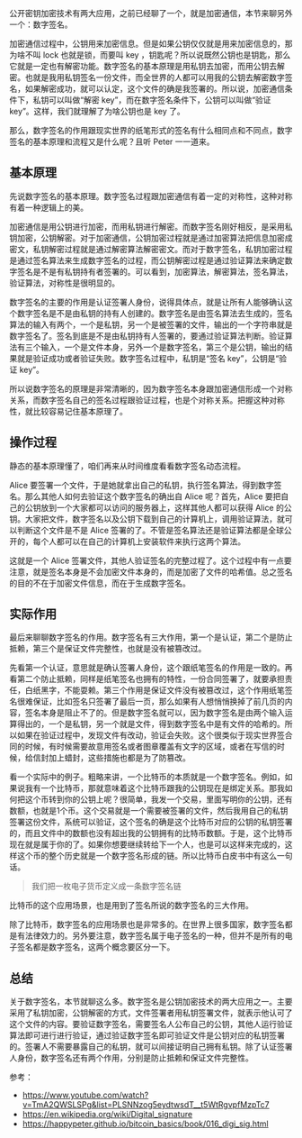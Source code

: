公开密钥加密技术有两大应用，之前已经聊了一个，就是加密通信，本节来聊另外一个：数字签名。

加密通信过程中，公钥用来加密信息。但是如果公钥仅仅就是用来加密信息的，那为啥不叫 lock 也就是锁，而要叫 key ，钥匙呢？所以说既然公钥也是钥匙，那么它就是一定也有解密功能。数字签名的基本原理是用私钥去加密，而用公钥去解密。也就是我用私钥签名一份文件，而全世界的人都可以用我的公钥去解密数字签名，如果解密成功，就可以认定，这个文件的确是我签署的。所以说，加密通信条件下，私钥可以叫做“解密 key”，而在数字签名条件下，公钥可以叫做“验证 key”。这样，我们就理解了为啥公钥也是 key 了。

那么，数字签名的作用跟现实世界的纸笔形式的签名有什么相同点和不同点，数字签名的基本原理和流程又是什么呢？且听 Peter 一一道来。

## 基本原理

先说数字签名的基本原理。数字签名过程跟加密通信有着一定的对称性，这种对称有着一种逻辑上的美。

加密通信是用公钥进行加密，而用私钥进行解密。而数字签名刚好相反，是采用私钥加密，公钥解密。对于加密通信，公钥加密过程就是通过加密算法把信息加密成密文，私钥解密过程就是通过解密算法解密密文。而对于数字签名，私钥加密过程是通过签名算法来生成数字签名的过程，而公钥解密过程是通过验证算法来确定数字签名是不是有私钥持有者签署的。可以看到，加密算法，解密算法，签名算法，验证算法，对称性是很明显的。

数字签名的主要的作用是认证签署人身份，说得具体点，就是让所有人能够确认这个数字签名是不是由私钥的持有人创建的。数字签名是由签名算法去生成的，签名算法的输入有两个，一个是私钥，另一个是被签署的文件，输出的一个字符串就是数字签名了。签名到底是不是由私钥持有人签署的，要通过验证算法判断。验证算法有三个输入，一个是文件本身，另外一个是数字签名，第三个是公钥，输出的结果就是验证成功或者验证失败。数字签名过程中，私钥是“签名 key”，公钥是“验证 key”。

所以说数字签名的原理是非常清晰的，因为数字签名本身跟加密通信形成一个对称关系，而数字签名自己的签名过程跟验证过程，也是个对称关系。把握这种对称性，就比较容易记住基本原理了。

## 操作过程

静态的基本原理懂了，咱们再来从时间维度看看数字签名动态流程。

Alice 要签署一个文件，于是她就拿出自己的私钥，执行签名算法，得到数字签名。那么其他人如何去验证这个数字签名的确出自 Alice 呢？首先，Alice 要把自己的公钥放到一个大家都可以访问的服务器上，这样其他人都可以获得 Alice 的公钥。大家把文件，数字签名以及公钥下载到自己的计算机上，调用验证算法，就可以判断这个文件是不是 Alice 签署的了。不管是签名算法还是验证算法都是全球公开的，每个人都可以在自己的计算机上安装软件来执行这两个算法。

这就是一个 Alice 签署文件，其他人验证签名的完整过程了。这个过程中有一点要注意，就是签名本身是不会加密文件本身的，而是加密了文件的哈希值。总之签名的目的不在于加密文件信息，而在于生成数字签名。

## 实际作用

最后来聊聊数字签名的作用。数字签名有三大作用，第一个是认证，第二个是防止抵赖，第三个是保证文件完整性，也就是没有被篡改过。

先看第一个认证，意思就是确认签署人身份，这个跟纸笔签名的作用是一致的。再看第二个防止抵赖，同样是纸笔签名也拥有的特性，一份合同签署了，就要承担责任，白纸黑字，不能耍赖。第三个作用是保证文件没有被篡改过，这个作用纸笔签名很难保证，比如签名只签署了最后一页，那么如果有人想悄悄换掉了前几页的内容，签名本身是阻止不了的。但是数字签名就可以，因为数字签名是由两个输入运算得出的，一个是私钥，另一个就是文件，得到数字签名中是有文件的哈希的。所以如果在验证过程中，发现文件有改动，验证会失败。这个很类似于现实世界签合同的时候，有时候需要故意用签名或者图章覆盖有文字的区域，或者在写信的时候，给信封加上蜡封，这些措施也都是为了防篡改。

看一个实际中的例子。粗略来讲，一个比特币的本质就是一个数字签名。例如，如果说我有一个比特币，那就意味着这个比特币跟我的公钥现在是绑定关系。那我如何把这个币转到你的公钥上呢？很简单，我发一个交易，里面写明你的公钥，还有数额，也就是1个币。这个交易就是一个需要被签署的文件，然后我用自己的私钥签署这份文件，系统可以验证，这个签名的确是这个比特币对应的公钥的私钥签署的，而且文件中的数额也没有超出我的公钥拥有的比特币数额。于是，这个比特币现在就是属于你的了。如果你想要继续转给下一个人，也是可以这样来完成的，这样这个币的整个历史就是一个数字签名形成的链。所以比特币白皮书中有这么一句话。

> 我们把一枚电子货币定义成一条数字签名链

比特币的这个应用场景，也是用到了签名所说的数字签名的三大作用。

除了比特币，数字签名的应用场景也是非常多的。在世界上很多国家，数字签名都是有法律效力的。另外要注意，数字签名属于电子签名的一种，但并不是所有的电子签名都是数字签名，这两个概念要区分一下。

## 总结

关于数字签名，本节就聊这么多。数字签名是公钥加密技术的两大应用之一。主要采用了私钥加密，公钥解密的方式，文件签署者用私钥签署文件，就表示他认可了这个文件的内容。要验证数字签名，需要签名人公布自己的公钥，其他人运行验证算法即可进行进行验证，通过验证数字签名即可验证文件是公钥对应的私钥签署的。签署人不需要暴露自己的私钥，就可以间接证明自己拥有私钥。除了认证签署人身份，数字签名还有两个作用，分别是防止抵赖和保证文件完整性。

参考：

- https://www.youtube.com/watch?v=TmA2QWSLSPg&list=PLSNNzog5eydtwsdT__t5WtRgvpfMzpTc7
- https://en.wikipedia.org/wiki/Digital_signature
- https://happypeter.github.io/bitcoin_basics/book/016_digi_sig.html

